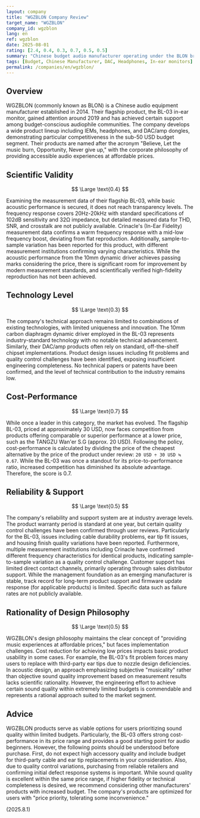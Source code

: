 ```yaml
---
layout: company
title: "WGZBLON Company Review"
target_name: "WGZBLON"
company_id: wgzblon
lang: en
ref: wgzblon
date: 2025-08-01
rating: [2.4, 0.4, 0.3, 0.7, 0.5, 0.5]
summary: "Chinese budget audio manufacturer operating under the BLON brand, focusing on IEMs. Good cost-performance but facing challenges in technology level and quality control"
tags: [Budget, Chinese Manufacturer, DAC, Headphones, In-ear monitors]
permalink: /companies/en/wgzblon/
---
```

## Overview

WGZBLON (commonly known as BLON) is a Chinese audio equipment manufacturer established in 2014. Their flagship product, the BL-03 in-ear monitor, gained attention around 2019 and has achieved certain support among budget-conscious audiophile communities. The company develops a wide product lineup including IEMs, headphones, and DAC/amp dongles, demonstrating particular competitiveness in the sub-50 USD budget segment. Their products are named after the acronym "Believe, Let the music burn, Opportunity, Never give up," with the corporate philosophy of providing accessible audio experiences at affordable prices.

## Scientific Validity

$$ \Large \text{0.4} $$

Examining the measurement data of their flagship BL-03, while basic acoustic performance is secured, it does not reach transparency levels. The frequency response covers 20Hz-20kHz with standard specifications of 102dB sensitivity and 32Ω impedance, but detailed measured data for THD, SNR, and crosstalk are not publicly available. Crinacle's (In-Ear Fidelity) measurement data confirms a warm frequency response with a mid-low frequency boost, deviating from flat reproduction. Additionally, sample-to-sample variation has been reported for this product, with different measurement institutions confirming varying characteristics. While the acoustic performance from the 10mm dynamic driver achieves passing marks considering the price, there is significant room for improvement by modern measurement standards, and scientifically verified high-fidelity reproduction has not been achieved.

## Technology Level

$$ \Large \text{0.3} $$

The company's technical approach remains limited to combinations of existing technologies, with limited uniqueness and innovation. The 10mm carbon diaphragm dynamic driver employed in the BL-03 represents industry-standard technology with no notable technical advancement. Similarly, their DAC/amp products often rely on standard, off-the-shelf chipset implementations. Product design issues including fit problems and quality control challenges have been identified, exposing insufficient engineering completeness. No technical papers or patents have been confirmed, and the level of technical contribution to the industry remains low.

## Cost-Performance

$$ \Large \text{0.7} $$

While once a leader in this category, the market has evolved. The flagship BL-03, priced at approximately 30 USD, now faces competition from products offering comparable or superior performance at a lower price, such as the TANGZU Wan'er S.G (approx. 20 USD). Following the policy, cost-performance is calculated by dividing the price of the cheapest alternative by the price of the product under review: `20 USD ÷ 30 USD ≒ 0.67`. While the BL-03 was once a standout for its price-to-performance ratio, increased competition has diminished its absolute advantage. Therefore, the score is 0.7.

## Reliability & Support

$$ \Large \text{0.5} $$

The company's reliability and support system are at industry average levels. The product warranty period is standard at one year, but certain quality control challenges have been confirmed through user reviews. Particularly for the BL-03, issues including cable durability problems, ear tip fit issues, and housing finish quality variations have been reported. Furthermore, multiple measurement institutions including Crinacle have confirmed different frequency characteristics for identical products, indicating sample-to-sample variation as a quality control challenge. Customer support has limited direct contact channels, primarily operating through sales distributor support. While the management foundation as an emerging manufacturer is stable, track record for long-term product support and firmware update response (for applicable products) is limited. Specific data such as failure rates are not publicly available.

## Rationality of Design Philosophy

$$ \Large \text{0.5} $$

WGZBLON's design philosophy maintains the clear concept of "providing music experiences at affordable prices," but faces implementation challenges. Cost reduction for achieving low prices impacts basic product usability in some cases. For example, the BL-03's fit problem forces many users to replace with third-party ear tips due to nozzle design deficiencies. In acoustic design, an approach emphasizing subjective "musicality" rather than objective sound quality improvement based on measurement results lacks scientific rationality. However, the engineering effort to achieve certain sound quality within extremely limited budgets is commendable and represents a rational approach suited to the market segment.

## Advice

WGZBLON products serve as viable options for users prioritizing sound quality within limited budgets. Particularly, the BL-03 offers strong cost-performance in its price range and provides a good starting point for audio beginners. However, the following points should be understood before purchase. First, do not expect high accessory quality and include budget for third-party cable and ear tip replacements in your consideration. Also, due to quality control variations, purchasing from reliable retailers and confirming initial defect response systems is important. While sound quality is excellent within the same price range, if higher fidelity or technical completeness is desired, we recommend considering other manufacturers' products with increased budget. The company's products are optimized for users with "price priority, tolerating some inconvenience."

(2025.8.1)
